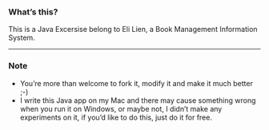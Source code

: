 ### What’s this?
This is a Java Excersise belong to Eli Lien, a Book Management Information System.

---
### Note
- You’re more than welcome to fork it, modify it and make it much better ;-)
- I write this Java app on my Mac and there may cause something wrong when you run it on Windows, or maybe not, I didn’t make any experiments on it, if you’d like to do this, just do it for free.